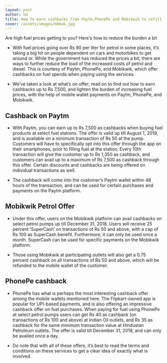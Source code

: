 ```yaml
---
layout: post
author: kd
title: How to earn cashbacks from Paytm,PhonePe and Mobikwik to refill Petrol,diesel
cover: /assets/images/mbkwk.jpg
---
```


Are high fuel prices getting to you? Here's how to reduce the burden a bit

* With fuel prices going over Rs 90 per liter for petrol in some places, it’s taking a big hit on people dependent on cars and motorbikes to get around or. While the government has reduced the prices a bit, there are ways to further reduce the load of the increased costs of petrol and diesel. This is courtesy of Paytm, PhonePe, and Mobikwik, which offer cashbacks on fuel spends when paying using the services.

* We’ve taken a look at what’s on offer; read on to find out how to earn cashbacks up to Rs 7,500, and lighten the burden of increasing fuel prices, with the help of mobile wallet payments on Paytm, PhonePe, and Mobikwik.

## Cashback on Paytm
* With Paytm, you can earn up to Rs 7,500 as cashbacks when buying fuel products at select fuel stations. The offer is valid up till August 1, 2019, and is available on a minimum transaction of Rs 50 at the pump. Customers will have to specifically opt into this offer through the app on their smartphones, prior to filling fuel at the station. Every 10th transaction will give the customer up to Rs 1,350 as cashback, and customers can avail up to a maximum of Rs 7,500 as cashback through this offer. Certain discounts and cashbacks are being offered on individual transactions as well.

* The cashback will come into the customer’s Paytm wallet within 48 hours of the transaction, and can be used for certain purchases and payments on the Paytm platform.
## Mobikwik Petrol Offer
* Under this offer, users on the Mobikwik platform can avail cashbacks on select petrol pumps up till December 31, 2018. Users will receive 25 percent ‘SuperCash’ on transactions of Rs 50 and above, with a cap of Rs 100 as SuperCash benefit. Furthermore, it can only be used once a month. SuperCash can be used for specific payments on the Mobikwik platform.

* Those using Mobikwik at participating outlets will also get a 0.75 percent cashback on all transactions of Rs 50 and above, which will be refunded to the mobile wallet of the customer.
## PhonePe cashback
* PhonePe has what is perhaps the most interesting cashback offer among the mobile wallets mentioned here. The Flipkart-owned app is popular for UPI-based payments, and is also offering an impressive cashback offer on fuel purchases. When paying for fuel using PhonePe at select petrol pumps users can get Rs 40 as cashback (on transactions of Rs 100 and above) at Indian Oil outlets, and Rs 35 as cashback for the same minimum transaction value at Hindustan Petroleum outlets. The offer is valid till December 31, 2018, and can only be availed once a day.

* Do note that with all of these offers, it’s best to read the terms and conditions on these services to get a clear idea of exactly what is involved.

